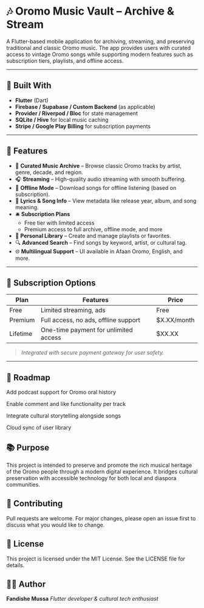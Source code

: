 # 🎶 Oromo Music Vault – Archive & Stream

A Flutter-based mobile application for archiving, streaming, and preserving traditional and classic Oromo music. The app provides users with curated access to vintage Oromo songs while supporting modern features such as subscription tiers, playlists, and offline access.

---

## 📱 Built With

- **Flutter** (Dart)
- **Firebase / Supabase / Custom Backend** (as applicable)
- **Provider / Riverpod / Bloc** for state management
- **SQLite / Hive** for local music caching
- **Stripe / Google Play Billing** for subscription payments

---

## 🎵 Features

- 📁 **Curated Music Archive** – Browse classic Oromo tracks by artist, genre, decade, and region.
- 🎧 **Streaming** – High-quality audio streaming with smooth buffering.
- 💾 **Offline Mode** – Download songs for offline listening (based on subscription).
- 📜 **Lyrics & Song Info** – View metadata like release year, album, and song meaning.
- 🛎️ **Subscription Plans**
  - Free tier with limited access
  - Premium access to full archive, offline mode, and more
- 📂 **Personal Library** – Create and manage playlists or favorites.
- 🔍 **Advanced Search** – Find songs by keyword, artist, or cultural tag.
- 🌐 **Multilingual Support** – UI available in Afaan Oromo, English, and more.

---

## 🔐 Subscription Options

| Plan      | Features                                      | Price       |
|-----------|-----------------------------------------------|-------------|
| Free      | Limited streaming, ads                        | Free        |
| Premium   | Full access, no ads, offline support          | $X.XX/month |
| Lifetime  | One-time payment for unlimited access         | $XX.XX      |

> *Integrated with secure payment gateway for user safety.*

---
## 🧭 Roadmap
 Add podcast support for Oromo oral history

 Enable comment and like functionality per track

 Integrate cultural storytelling alongside songs

 Cloud sync of user library

## 📚 Purpose
This project is intended to preserve and promote the rich musical heritage of the Oromo people through a modern digital experience. It bridges cultural preservation with accessible technology for both local and diaspora communities.
## 🤝 Contributing
Pull requests are welcome. For major changes, please open an issue first to discuss what you would like to change.
## 📄 License
This project is licensed under the MIT License. See the LICENSE file for details.
## 🙋‍♂️ Author
**Fandishe Mussa**
*Flutter developer & cultural tech enthusiast*
